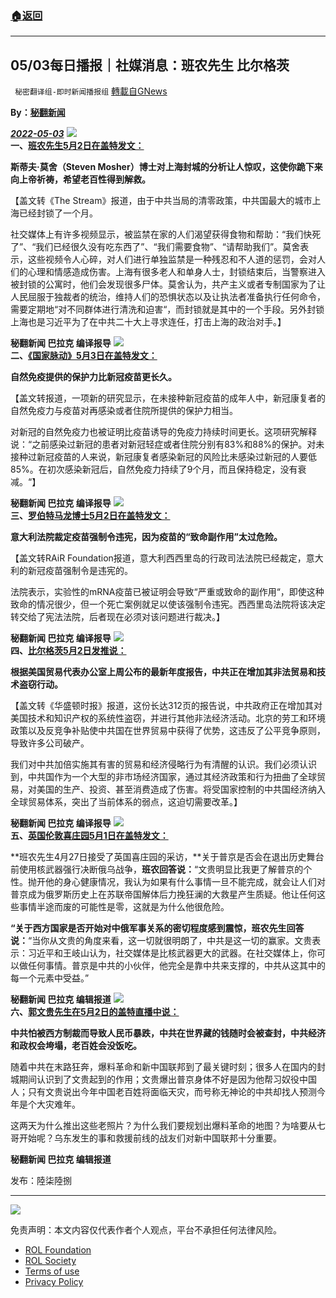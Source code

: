###  [:house:返回](README.md)
---


## 05/03每日播报｜社媒消息：班农先生 比尔格茨
` 秘密翻译组-即时新闻播报组` [轉載自GNews](https://gnews.org/zh-hans/2460372/)

**By：[秘翻新闻](https://gettr.com/post/p1847sbe1b9)**
 
***[2022-05-03](https://gettr.com/post/p1847sbe1b9)***
 ![](https://assets.gnews.org/wp-content/uploads/2022/05/1-41.jpg)  
**一、[班农先生5月2日在盖特发文：](https://gettr.com/post/p17xal1a050)**
 
**斯蒂夫·莫舍（Steven Mosher）博士对上海封城的分析让人惊叹，这使你跪下来向上帝祈祷，希望老百性得到解救。**
 
【盖文转《The Stream》报道，由于中共当局的清零政策，中共国最大的城市上海已经封锁了一个月。
 
社交媒体上有许多视频显示，被监禁在家的人们渴望获得食物和帮助：“我们快死了”、“我们已经很久没有吃东西了”、“我们需要食物”、“请帮助我们”。莫舍表示，这些视频令人心碎，对人们进行单独监禁是一种残忍和不人道的惩罚，会对人们的心理和情感造成伤害。上海有很多老人和单身人士，封锁结束后，当警察进入被封锁的公寓时，他们会发现很多尸体。莫舍认为，共产主义或者专制国家为了让人民屈服于独裁者的统治，维持人们的恐惧状态以及让执法者准备执行任何命令，需要定期地“对不同群体进行清洗和迫害“，而封锁就是其中的一个手段。另外封锁上海也是习近平为了在中共二十大上寻求连任，打击上海的政治对手。】
 
**秘翻新闻 巴拉克 编译报导**
 ![](https://assets.gnews.org/wp-content/uploads/2022/05/2-20.png)  
**二、[《国家脉动》5月3日在盖特发文：](https://gettr.com/post/p1814en98d0)**
 
**自然免疫提供的保护力比新冠疫苗更长久。**
 
【盖文转报道，一项新的研究显示，在未接种新冠疫苗的成年人中，新冠康复者的自然免疫力与疫苗对再感染或者住院所提供的保护力相当。
 
对新冠的自然免疫力也被证明比疫苗诱导的免疫力持续时间更长。这项研究解释说：“之前感染过新冠的患者对新冠轻症或者住院分别有83%和88%的保护。对未接种过新冠疫苗的人来说，新冠康复者感染新冠的风险比未感染过新冠的人要低85%。在初次感染新冠后，自然免疫力持续了9个月，而且保持稳定，没有衰减。“】
 
**秘翻新闻 巴拉克 编译报导**
 ![](https://assets.gnews.org/wp-content/uploads/2022/05/3-13.jpg)  
**三、[罗伯特马龙博士5月2日在盖特发文：](https://gettr.com/post/p180c6va973)**
 
**意大利法院裁定疫苗强制令违宪，因为疫苗的“致命副作用”太过危险。**
 
【盖文转RAiR Foundation报道，意大利西西里岛的行政司法法院已经裁定，意大利的新冠疫苗强制令是违宪的。
 
法院表示，实验性的mRNA疫苗已被证明会导致“严重或致命的副作用“，即使这种致命的情况很少，但一个死亡案例就足以使该强制令违宪。西西里岛法院将该决定转交给了宪法法院，后者现在必须对该问题进行裁决。】
 
**秘翻新闻 巴拉克 编译报导**
 ![](https://assets.gnews.org/wp-content/uploads/2022/05/4-14.png)  
**四、[比尔格茨5月2日发推说：](https://twitter.com/BillGertz/status/1521135759410884613)**
 
**根据美国贸易代表办公室上周公布的最新年度报告，中共正在增加其非法贸易和技术盗窃行动。**
 
【盖文转《华盛顿时报》报道，这份长达312页的报告说，中共政府正在增加其对美国技术和知识产权的系统性盗窃，并进行其他非法经济活动。北京的劳工和环境政策以及反竞争补贴使中共国在世界贸易中获得了优势，这违反了公平竞争原则，导致许多公司破产。
 
我们对中共加倍实施其有害的贸易和经济侵略行为有清醒的认识。我们必须认识到，中共国作为一个大型的非市场经济国家，通过其经济政策和行为扭曲了全球贸易，对美国的生产、投资、甚至消费造成了伤害。将受国家控制的中共国经济纳入全球贸易体系，突出了当前体系的弱点，这迫切需要改革。】
 
**秘翻新闻 巴拉克 编译报导**
 ![](https://assets.gnews.org/wp-content/uploads/2022/05/5-20.jpg)  
**五、[英国伦敦喜庄园5月1日在盖特发文：](https://gettr.com/post/p17u5obc710)**
 
**班农先生4月27日接受了英国喜庄园的采访，**关于普京是否会在退出历史舞台前使用核武器强行决断俄乌战争，**班农回答说：**“文贵明显比我更了解普京的个性。抛开他的身心健康情况，我认为如果有什么事情一旦不能完成，就会让人们对普京成为俄罗斯历史上在苏联帝国解体后力挽狂澜的大救星产生质疑。他让任何这些事情半途而废的可能性是零，这就是为什么他很危险。
 
**“关于西方国家是否开始对中俄军事关系的密切程度感到震惊，班农先生回答说：**“当你从文贵的角度来看，这一切就很明朗了，中共是这一切的赢家。文贵表示：习近平和王岐山认为，社交媒体是比核武器更大的武器。在社交媒体上，你可以做任何事情。普京是中共的小伙伴，他完全是靠中共来支撑的，中共从这其中的每一个元素中受益。”
 
**秘翻新闻 巴拉克 编辑报道**
 ![](https://assets.gnews.org/wp-content/uploads/2022/05/6-9.jpg)  
**六、[郭文贵先生在5月2日的盖特直播中说：](https://gettr.com/post/p182kml148c)**
 
**中共怕被西方制裁而导致人民币暴跌，中共在世界藏的钱随时会被查封，中共经济和政权会垮塌，老百姓会没饭吃。**
 
随着中共在末路狂奔，爆料革命和新中国联邦到了最关键时刻；很多人在国内的封城期间认识到了文贵起到的作用；文贵爆出普京身体不好是因为他帮习奴役中国人；只有文贵说出今年中国老百姓将面临天灾，而号称无神论的中共却找人预测今年是个大灾难年。
 
这两天为什么推出这些老照片？为什么我们要规划出爆料革命的地图？为啥要从七哥开始呢？乌东发生的事和救援前线的战友们对新中国联邦十分重要。
 
**秘翻新闻 巴拉克 编辑报道**
 
发布：陸柒陸捌
 
* * *
 ![](https://assets.gnews.org/wp-content/uploads/2022/05/IMAGE-2022-03-31-224805-1.jpg) 

免责声明：本文内容仅代表作者个人观点，平台不承担任何法律风险。
  
- [ROL Foundation](https://rolfoundation.org/)
- [ROL Society](https://rolsociety.org/)
- [Terms of use](https://gnews.org/terms-of-use-3/)
- [Privacy Policy](https://gnews.org/privacy-policy/)
